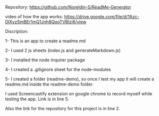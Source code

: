 Repository:
https://github.com/Noreldin-S/ReadMe-Generator

video of how the app works:
https://drive.google.com/file/d/1Azc-DlXvzSmBEr1mQ1Jnh8QqoTVBlzi6/view


Discription:

1- This is an app to create a readme.md

2- I used 2 js sheets (index.js and generateMarkdown.js)

3- I installed the node inquirer package

4- I created a .gitignore sheet for the node-modules

5- I created a folder (readme-demo), so once I test my app it will create a readme.md inside the readme-demo folder.

I used Screencastify extension on google chrome to record myself while testing the app. Link is in line 5.

Also the link for the repository for this project is in line 2.
